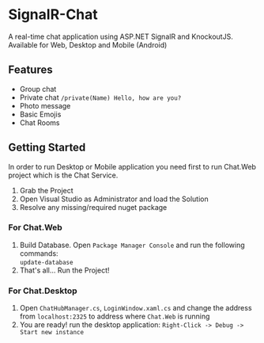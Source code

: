 # SignalR-Chat
A real-time chat application using ASP.NET SignalR and KnockoutJS. Available for Web, Desktop and Mobile (Android)


## Features
* Group chat
* Private chat `/private(Name) Hello, how are you?`
* Photo message
* Basic Emojis
* Chat Rooms

## Getting Started
In order to run Desktop or Mobile application you need first to run Chat.Web project which is the Chat Service.

1. Grab the Project
2. Open Visual Studio as Administrator and load the Solution
3. Resolve any missing/required nuget package

### For Chat.Web
1. Build Database. Open `Package Manager Console` and run the following commands: <br />
`update-database` <br />
2. That's all... Run the Project!

### For Chat.Desktop
1. Open `ChatHubManager.cs`, `LoginWindow.xaml.cs` and change the address from `localhost:2325` to address where `Chat.Web` is running
2. You are ready! run the desktop application: `Right-Click -> Debug -> Start new instance`
